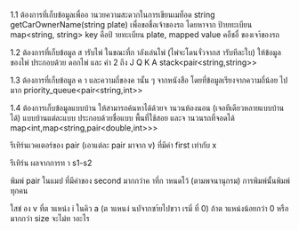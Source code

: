 1.1 ต้องการที่เก็บข้อมูลเพื่ออ านวยความสะดวกในการเขียนเมท็อด string getCarOwnerName(string plate) เพื่อขอชื่อเจ้าของรถ โดยหาจาก
ป้ายทะเบียน
map<string, string> key คือป้ ายทะเบียน plate, mapped value คอืชอื่ ของเจา้ของรถ

1.2 ต้องการที่เก็บข้อมูล ส ารับไพ่ ในขณะที่ก าลังเล่นไพ่ (ไพ่จะโดนจั่วจากส ารับทีละใบ) ให้ข้อมูลของไพ่ ประกอบด้วย ดอกไพ่ และ ค่า 2
ถึง J Q K A
stack<pair<string,string>>

1.3 ต้องการที่เก็บข้อมูล ค า และความถี่ของค านั้น ๆ จากหนังสือ โดยที่ข้อมูลเรียงจากความถี่น้อย ไปมาก
priority_queue<pair<string,int>>

1.4 ต้องการเก็บข้อมูลแบบบ้าน ให้สามารถค้นหาได้ด้วยจ านวนห้องนอน (เจอทีเดียวหลายแบบบ้านได้) แบบบ้านแต่ละแบบ
ประกอบด้วยชื่อแบบ พื้นที่ใช้สอย และจ านวนรถที่จอดได้
map<int,map<string,pair<double,int>>>

รีเทิร์นเวคเตอร์ของ pair (เอาแต่ละ pair มาจาก v) ที่มีค่า first เท่ากับ x

รีเทิร์น ผลจากการท า s1-s2

พิมพ์ pair ในแมป ที่มีค่าของ second มากกว่าค าที่ก าหนดไว้ (ตามพจนานุกรม) การพิมพ์นั้นพิมพ์ทุกคน

ใสข่ อง v ที่ต าแหน่ง i ในคิว a (ต าแหนง่ นบัจากซา้ยไปขวา เรมิ่ ที่ 0) ถ้าต าแหน่งน้อยกว่า 0 หรือ
มากกว่า size จะไม่ท าอะไร
